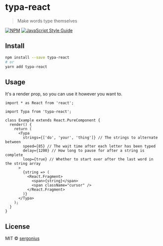 # typa-react

> Make words type themselves

[![NPM](https://img.shields.io/npm/v/typa-react.svg)](https://www.npmjs.com/package/typa-react) [![JavaScript Style Guide](https://img.shields.io/badge/code_style-standard-brightgreen.svg)](https://standardjs.com)

## Install

```bash
npm install --save typa-react
# or
yarn add typa-react
```

## Usage

It's a render prop, so you can use it however you want to.

```tsx
import * as React from 'react';

import Typa from 'typa-react';

class Example extends React.PureComponent {
  render() {
    return (
      <Typa
        strings={['do', 'your', 'thing']} // The strings to alternate between
        speed={85} // The wait time after each letter has been typed
        delay={1200} // How long to pause for after a string is complete
        loop={true} // Whether to start over after the last word in the string array
      >
        {string => (
          <React.Fragment>
            <span>{string}</span>
            <span className="cursor" />
          </React.Fragment>
        )}
      </Typa>
    );
  }
}
```

## License

MIT © [sergonius](https://github.com/sergonius)
